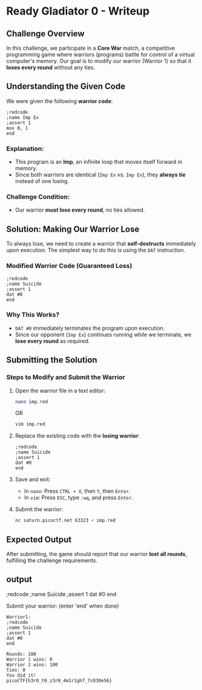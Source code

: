 # Ready Gladiator 0 - Writeup

## Challenge Overview
In this challenge, we participate in a **Core War** match, a competitive programming game where warriors (programs) battle for control of a virtual computer's memory. Our goal is to modify our warrior (Warrior 1) so that it **loses every round** without any ties.

## Understanding the Given Code
We were given the following **warrior code**:

```assembly
;redcode
;name Imp Ex
;assert 1
mov 0, 1
end
```

### Explanation:
- This program is an **Imp**, an infinite loop that moves itself forward in memory.
- Since both warriors are identical (`Imp Ex` vs. `Imp Ex`), they **always tie** instead of one losing.

### Challenge Condition:
- Our warrior **must lose every round**, no ties allowed.

## Solution: Making Our Warrior Lose
To always lose, we need to create a warrior that **self-destructs** immediately upon execution. The simplest way to do this is using the `DAT` instruction.

### **Modified Warrior Code (Guaranteed Loss)**
```assembly
;redcode
;name Suicide
;assert 1
dat #0
end
```

### **Why This Works?**
- `DAT #0` immediately terminates the program upon execution.
- Since our opponent (`Imp Ex`) continues running while we terminate, we **lose every round** as required.

## Submitting the Solution
### **Steps to Modify and Submit the Warrior**
1. Open the warrior file in a text editor:
   ```bash
   nano imp.red
   ```
   OR
   ```bash
   vim imp.red
   ```

2. Replace the existing code with the **losing warrior**:
   ```assembly
   ;redcode
   ;name Suicide
   ;assert 1
   dat #0
   end
   ```

3. Save and exit:
   - In `nano`: Press `CTRL + X`, then `Y`, then `Enter`.
   - In `vim`: Press `ESC`, type `:wq`, and press `Enter`.

4. Submit the warrior:
   ```bash
   nc saturn.picoctf.net 63323 < imp.red
   ```

## Expected Output
After submitting, the game should report that our warrior **lost all rounds**, fulfilling the challenge requirements.

## output 
;redcode
;name Suicide
;assert 1
dat #0
end

Submit your warrior: (enter 'end' when done)
```
Warrior1:
;redcode
;name Suicide
;assert 1
dat #0
end

Rounds: 100
Warrior 1 wins: 0
Warrior 2 wins: 100
Ties: 0
You did it!
picoCTF{h3r0_t0_z3r0_4m1r1gh7_7c030e56}
```


